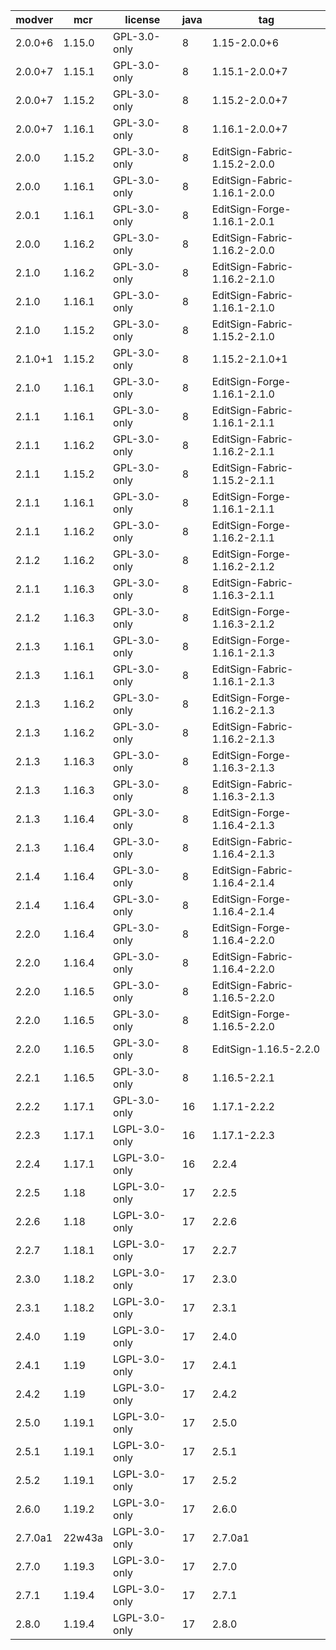 ﻿<!-- -*- tab-width: 4 -*- -->

| modver    | mcr       | license       | java | tag                           |
|---------- |---------- |-------------- | -----|------------------------------ |
| 2.0.0+6   | 1.15.0    | GPL-3.0-only  |    8 | 1.15-2.0.0+6                  |
| 2.0.0+7   | 1.15.1    | GPL-3.0-only  |    8 | 1.15.1-2.0.0+7                |
| 2.0.0+7   | 1.15.2    | GPL-3.0-only  |    8 | 1.15.2-2.0.0+7                |
| 2.0.0+7   | 1.16.1    | GPL-3.0-only  |    8 | 1.16.1-2.0.0+7                |
| 2.0.0     | 1.15.2    | GPL-3.0-only  |    8 | EditSign-Fabric-1.15.2-2.0.0  |
| 2.0.0     | 1.16.1    | GPL-3.0-only  |    8 | EditSign-Fabric-1.16.1-2.0.0  |
| 2.0.1     | 1.16.1    | GPL-3.0-only  |    8 | EditSign-Forge-1.16.1-2.0.1   |
| 2.0.0     | 1.16.2    | GPL-3.0-only  |    8 | EditSign-Fabric-1.16.2-2.0.0  |
| 2.1.0     | 1.16.2    | GPL-3.0-only  |    8 | EditSign-Fabric-1.16.2-2.1.0  |
| 2.1.0     | 1.16.1    | GPL-3.0-only  |    8 | EditSign-Fabric-1.16.1-2.1.0  |
| 2.1.0     | 1.15.2    | GPL-3.0-only  |    8 | EditSign-Fabric-1.15.2-2.1.0  |
| 2.1.0+1   | 1.15.2    | GPL-3.0-only  |    8 | 1.15.2-2.1.0+1                |
| 2.1.0     | 1.16.1    | GPL-3.0-only  |    8 | EditSign-Forge-1.16.1-2.1.0   |
| 2.1.1     | 1.16.1    | GPL-3.0-only  |    8 | EditSign-Fabric-1.16.1-2.1.1  |
| 2.1.1     | 1.16.2    | GPL-3.0-only  |    8 | EditSign-Fabric-1.16.2-2.1.1  |
| 2.1.1     | 1.15.2    | GPL-3.0-only  |    8 | EditSign-Fabric-1.15.2-2.1.1  |
| 2.1.1     | 1.16.1    | GPL-3.0-only  |    8 | EditSign-Forge-1.16.1-2.1.1   |
| 2.1.1     | 1.16.2    | GPL-3.0-only  |    8 | EditSign-Forge-1.16.2-2.1.1   |
| 2.1.2     | 1.16.2    | GPL-3.0-only  |    8 | EditSign-Forge-1.16.2-2.1.2   |
| 2.1.1     | 1.16.3    | GPL-3.0-only  |    8 | EditSign-Fabric-1.16.3-2.1.1  |
| 2.1.2     | 1.16.3    | GPL-3.0-only  |    8 | EditSign-Forge-1.16.3-2.1.2   |
| 2.1.3     | 1.16.1    | GPL-3.0-only  |    8 | EditSign-Forge-1.16.1-2.1.3   |
| 2.1.3     | 1.16.1    | GPL-3.0-only  |    8 | EditSign-Fabric-1.16.1-2.1.3  |
| 2.1.3     | 1.16.2    | GPL-3.0-only  |    8 | EditSign-Forge-1.16.2-2.1.3   |
| 2.1.3     | 1.16.2    | GPL-3.0-only  |    8 | EditSign-Fabric-1.16.2-2.1.3  |
| 2.1.3     | 1.16.3    | GPL-3.0-only  |    8 | EditSign-Forge-1.16.3-2.1.3   |
| 2.1.3     | 1.16.3    | GPL-3.0-only  |    8 | EditSign-Fabric-1.16.3-2.1.3  |
| 2.1.3     | 1.16.4    | GPL-3.0-only  |    8 | EditSign-Forge-1.16.4-2.1.3   |
| 2.1.3     | 1.16.4    | GPL-3.0-only  |    8 | EditSign-Fabric-1.16.4-2.1.3  |
| 2.1.4     | 1.16.4    | GPL-3.0-only  |    8 | EditSign-Fabric-1.16.4-2.1.4  |
| 2.1.4     | 1.16.4    | GPL-3.0-only  |    8 | EditSign-Forge-1.16.4-2.1.4   |
| 2.2.0     | 1.16.4    | GPL-3.0-only  |    8 | EditSign-Forge-1.16.4-2.2.0   |
| 2.2.0     | 1.16.4    | GPL-3.0-only  |    8 | EditSign-Fabric-1.16.4-2.2.0  |
| 2.2.0     | 1.16.5    | GPL-3.0-only  |    8 | EditSign-Fabric-1.16.5-2.2.0  |
| 2.2.0     | 1.16.5    | GPL-3.0-only  |    8 | EditSign-Forge-1.16.5-2.2.0   |
| 2.2.0     | 1.16.5    | GPL-3.0-only  |    8 | EditSign-1.16.5-2.2.0         |
| 2.2.1     | 1.16.5    | GPL-3.0-only  |    8 | 1.16.5-2.2.1                  |
| 2.2.2     | 1.17.1    | GPL-3.0-only  |   16 | 1.17.1-2.2.2                  |
| 2.2.3     | 1.17.1    | LGPL-3.0-only |   16 | 1.17.1-2.2.3                  |
| 2.2.4     | 1.17.1    | LGPL-3.0-only |   16 | 2.2.4                         |
| 2.2.5     | 1.18      | LGPL-3.0-only |   17 | 2.2.5                         |
| 2.2.6     | 1.18      | LGPL-3.0-only |   17 | 2.2.6                         |
| 2.2.7     | 1.18.1    | LGPL-3.0-only |   17 | 2.2.7                         |
| 2.3.0     | 1.18.2    | LGPL-3.0-only |   17 | 2.3.0                         |
| 2.3.1     | 1.18.2    | LGPL-3.0-only |   17 | 2.3.1                         |
| 2.4.0     | 1.19      | LGPL-3.0-only |   17 | 2.4.0                         |
| 2.4.1     | 1.19      | LGPL-3.0-only |   17 | 2.4.1                         |
| 2.4.2     | 1.19      | LGPL-3.0-only |   17 | 2.4.2                         |
| 2.5.0     | 1.19.1    | LGPL-3.0-only |   17 | 2.5.0                         |
| 2.5.1     | 1.19.1    | LGPL-3.0-only |   17 | 2.5.1                         |
| 2.5.2     | 1.19.1    | LGPL-3.0-only |   17 | 2.5.2                         |
| 2.6.0     | 1.19.2    | LGPL-3.0-only |   17 | 2.6.0                         |
| 2.7.0a1   | 22w43a    | LGPL-3.0-only |   17 | 2.7.0a1                       |
| 2.7.0     | 1.19.3    | LGPL-3.0-only |   17 | 2.7.0                         |
| 2.7.1     | 1.19.4    | LGPL-3.0-only |   17 | 2.7.1                         |
| 2.8.0     | 1.19.4    | LGPL-3.0-only |   17 | 2.8.0                         |

